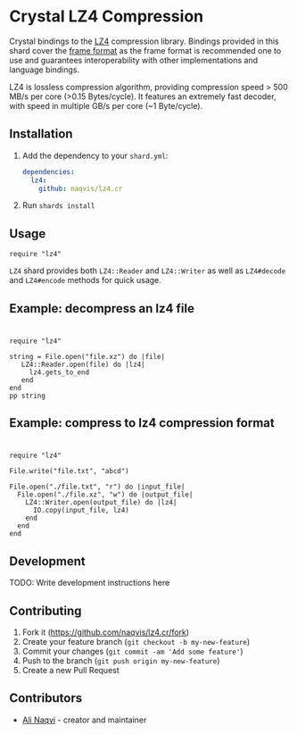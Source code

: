 # Crystal LZ4 Compression

Crystal bindings to the [LZ4](https://lz4.github.io/lz4/) compression library. Bindings provided in this shard cover the [frame format](https://github.com/lz4/lz4/blob/master/doc/lz4_Frame_format.md) as the frame format is recommended one to use and guarantees interoperability with other implementations and language bindings.


LZ4 is lossless compression algorithm, providing compression speed > 500 MB/s per core (>0.15 Bytes/cycle). It features an extremely fast decoder, with speed in multiple GB/s per core (~1 Byte/cycle).

## Installation

1. Add the dependency to your `shard.yml`:

   ```yaml
   dependencies:
     lz4:
       github: naqvis/lz4.cr
   ```

2. Run `shards install`

## Usage

```crystal
require "lz4"
```

`LZ4` shard provides both `LZ4::Reader` and `LZ4::Writer` as well as `LZ4#decode` and `LZ4#encode` methods for quick usage.

## Example: decompress an lz4 file
#
```crystal
require "lz4"

string = File.open("file.xz") do |file|
   LZ4::Reader.open(file) do |lz4|
     lz4.gets_to_end
   end
end
pp string
```

## Example: compress to lz4 compression format
#
```crystal
require "lz4"

File.write("file.txt", "abcd")

File.open("./file.txt", "r") do |input_file|
  File.open("./file.xz", "w") do |output_file|
    LZ4::Writer.open(output_file) do |lz4|
      IO.copy(input_file, lz4)
    end
  end
end
```

## Development

TODO: Write development instructions here

## Contributing

1. Fork it (<https://github.com/naqvis/lz4.cr/fork>)
2. Create your feature branch (`git checkout -b my-new-feature`)
3. Commit your changes (`git commit -am 'Add some feature'`)
4. Push to the branch (`git push origin my-new-feature`)
5. Create a new Pull Request

## Contributors

- [Ali Naqvi](https://github.com/naqvis) - creator and maintainer
